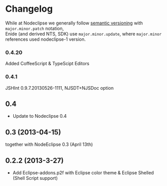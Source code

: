 # Changelog

While at Nodeclipse we generally follow [semantic versioning](semver.org) with `major.minor.patch` notation,  
 Enide (and derived NTS, SDK) use `major.minor.update`, where `major.minor` references used nodeclipse-1 version.

### 0.4.20

Added CoffeeScript & TypeScipt Editors

### 0.4.1

JSHInt 0.9.7.20130526-1111, NJSDT+NJSDoc option

## 0.4

- Update to Nodeclipse 0.4

## 0.3 (2013-04-15)

together with NodeEclipse 0.3 (April 13th)

## 0.2.2 (2013-3-27) 

- Add Eclipse-addons.p2f with Eclipse color theme & Eclipse Shelled (Shell Script support)